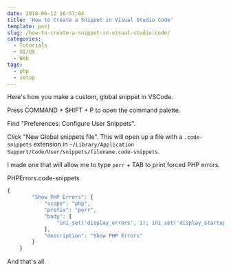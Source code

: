 ```yaml
---
date: 2018-06-12 16:57:04
title: 'How to Create a Snippet in Visual Studio Code'
template: post
slug: /how-to-create-a-snippet-in-visual-studio-code/
categories:
  - Tutorials
  - UI/UX
  - Web
tags:
  - php
  - setup
---
```


Here's how you make a custom, global snippet in VSCode.

Press COMMAND + SHIFT + P to open the command palette.

Find "Preferences: Configure User Snippets".

Click "New Global snippets file". This will open up a file with a `.code-snippets` extension in `~/Library/Application Support/Code/User/snippets/filename.code-snippets`.

I made one that will allow me to type `perr` + TAB to print forced PHP errors.

PHPErrors.code-snippets

```js
{
    	"Show PHP Errors": {
    		"scope": "php",
    		"prefix": "perr",
    		"body": [
    			"ini_set('display_errors', 1); ini_set('display_startup_errors', 1); error_reporting(E_ALL);"
    		],
    		"description": "Show PHP Errors"
    	}
    }
```

And that's all.
